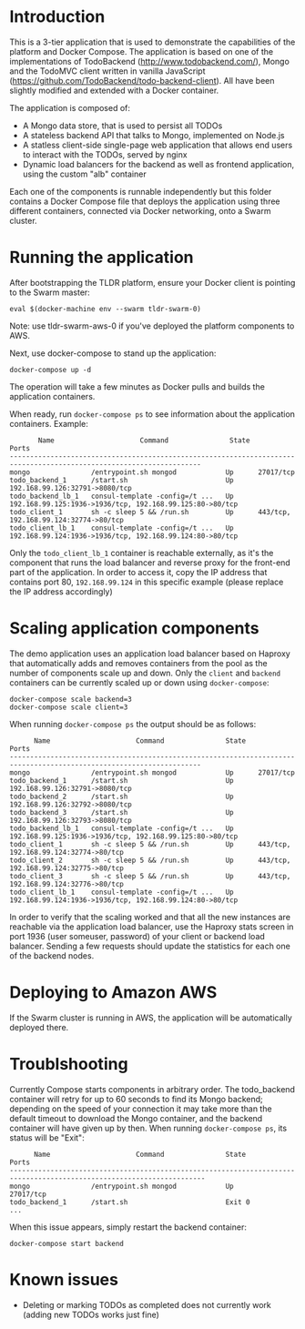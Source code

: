 # Introduction

This is a 3-tier application that is used to demonstrate the capabilities of the platform and Docker Compose. The application is based on one of the implementations of TodoBackend (http://www.todobackend.com/), Mongo and the TodoMVC client written in vanilla JavaScript (https://github.com/TodoBackend/todo-backend-client). All have been slightly modified and extended with a Docker container.

The application is composed of:

- A Mongo data store, that is used to persist all TODOs
- A stateless backend API that talks to Mongo, implemented on Node.js
- A statless client-side single-page web application that allows end users to interact with the TODOs, served by nginx
- Dynamic load balancers for the backend as well as frontend application, using the custom "alb" container

Each one of the components is runnable independently but this folder contains a Docker Compose file that deploys the application using three different containers, connected via Docker networking, onto a Swarm cluster.

# Running the application

After bootstrapping the TLDR platform, ensure your Docker client is pointing to the Swarm master:

```
eval $(docker-machine env --swarm tldr-swarm-0)
```

Note: use tldr-swarm-aws-0 if you've deployed the platform components to AWS.

Next, use docker-compose to stand up the application:

```
docker-compose up -d
```

The operation will take a few minutes as Docker pulls and builds the application containers. 

When ready, run ```docker-compose ps``` to see information about the application containers. Example:

```
       Name                     Command               State                            Ports                           
---------------------------------------------------------------------------------------------------------------------
mongo               /entrypoint.sh mongod            Up      27017/tcp                                                
todo_backend_1      /start.sh                        Up      192.168.99.126:32791->8080/tcp                           
todo_backend_lb_1   consul-template -config=/t ...   Up      192.168.99.125:1936->1936/tcp, 192.168.99.125:80->80/tcp 
todo_client_1       sh -c sleep 5 && /run.sh         Up      443/tcp, 192.168.99.124:32774->80/tcp                    
todo_client_lb_1    consul-template -config=/t ...   Up      192.168.99.124:1936->1936/tcp, 192.168.99.124:80->80/tcp           
```

Only the ```todo_client_lb_1``` container is reachable externally, as it's the component that runs the load balancer and reverse proxy for the front-end part of the application. In order to access it, copy the IP address that contains port 80, ```192.168.99.124``` in this specific example (please replace the IP address accordingly)

# Scaling application components

The demo application uses an application load balancer based on Haproxy that automatically adds and removes containers from the pool as the number of components scale up and down. Only the ```client``` and ```backend``` containers can be currently scaled up or down using ```docker-compose```:

```
docker-compose scale backend=3
docker-compose scale client=3
```

When running ```docker-compose ps``` the output should be as follows:

```
      Name                     Command               State                            Ports                           
---------------------------------------------------------------------------------------------------------------------
mongo               /entrypoint.sh mongod            Up      27017/tcp                                                
todo_backend_1      /start.sh                        Up      192.168.99.126:32791->8080/tcp                           
todo_backend_2      /start.sh                        Up      192.168.99.126:32792->8080/tcp                           
todo_backend_3      /start.sh                        Up      192.168.99.126:32793->8080/tcp                           
todo_backend_lb_1   consul-template -config=/t ...   Up      192.168.99.125:1936->1936/tcp, 192.168.99.125:80->80/tcp 
todo_client_1       sh -c sleep 5 && /run.sh         Up      443/tcp, 192.168.99.124:32774->80/tcp                    
todo_client_2       sh -c sleep 5 && /run.sh         Up      443/tcp, 192.168.99.124:32775->80/tcp                    
todo_client_3       sh -c sleep 5 && /run.sh         Up      443/tcp, 192.168.99.124:32776->80/tcp                    
todo_client_lb_1    consul-template -config=/t ...   Up      192.168.99.124:1936->1936/tcp, 192.168.99.124:80->80/tcp
```

In order to verify that the scaling worked and that all the new instances are reachable via the application load balancer, use the Haproxy stats screen in port 1936 (user someuser, password) of your client or backend load balancer. Sending a few requests should update the statistics for each one of the backend nodes.

# Deploying to Amazon AWS

If the Swarm cluster is running in AWS, the application will be automatically deployed there.

# Troublshooting

Currently Compose starts components in arbitrary order. The todo_backend container will retry for up to 60 seconds to find its Mongo backend; depending on the speed of your connection it may take more than the default timeout to download the Mongo container, and the backend container will have given up by then. When running ```docker-compose ps```, its status will be "Exit":

```
      Name                     Command               State                             Ports                           
----------------------------------------------------------------------------------------------------------------------
mongo               /entrypoint.sh mongod            Up       27017/tcp                                                
todo_backend_1      /start.sh                        Exit 0                                                            
...
```

When this issue appears, simply restart the backend container:

```
docker-compose start backend
```

# Known issues

- Deleting or marking TODOs as completed does not currently work (adding new TODOs works just fine)
